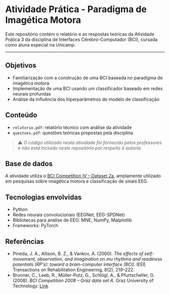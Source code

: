 # Atividade Prática - Paradigma de Imagética Motora

Este repositório contém o relatório e as respostas teóricas da Atividade Prática 3 da disciplina de Interfaces Cérebro-Computador (BCI), cursada como aluna especial na Unicamp.

---

## Objetivos

- Familiarização com a construção de uma BCI baseada no paradigma de imagética motora  
- Implementação de uma BCI usando um classificador baseado em redes neurais profundas  
- Análise da influência dos hiperparâmetros do modelo de classificação  

## Conteúdo

- `relatorio.pdf`: relatório técnico com análise da atividade  
- `questoes.pdf`: questões teóricas propostas pela disciplina  

> ⚠️ *O código utilizado nesta atividade foi fornecido pelos professores e não está incluído neste repositório por respeito à autoria.*

## Base de dados

A atividade utiliza o [BCI Competition IV – Dataset 2a](https://www.bbci.de/competition/iv/desc_2a.pdf), amplamente utilizado em pesquisas sobre imagética motora e classificação de sinais EEG.

## Tecnologias envolvidas

- Python  
- Redes neurais convolucionais (EEGNet, EEG-SPDNet)  
- Bibliotecas para análise de EEG: MNE, NumPy, Matplotlib  
- Frameworks: PyTorch 

## Referências

- Pineda, J. A., Allison, B. Z., & Vankov, A. (2000). *The effects of self-movement, observation, and imagination on mu rhythms and readiness potentials (RP's): toward a brain-computer interface (BCI).* IEEE Transactions on Rehabilitation Engineering, 8(2), 219–222.  
- Brunner, C., Leeb, R., Müller-Putz, G., Schlögl, A., & Pfurtscheller, G. (2008). *BCI Competition 2008 – Graz data set A.* Graz University of Technology. [Link](https://www.bbci.de/competition/iv/desc_2a.pdf)
